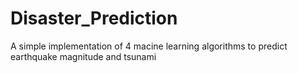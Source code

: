 # Disaster_Prediction
A simple implementation of 4 macine learning algorithms to predict earthquake magnitude and tsunami
